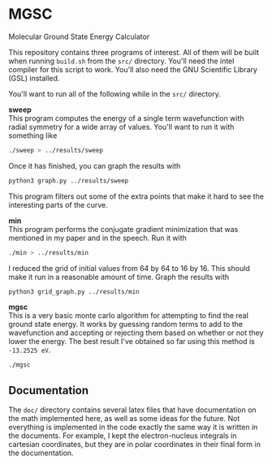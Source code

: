 # MGSC
Molecular Ground State Energy Calculator

This repository contains three programs of interest. All of them will be built when running `build.sh` from the `src/` directory. You'll need the intel compiler for this script to work. You'll also need the GNU Scientific Library (GSL) installed. 
  
You'll want to run all of the following while in the `src/` directory.
   
**sweep**  
This program computes the energy of a single term wavefunction with radial symmetry for a wide array of values. You'll want to run it with something like

```bash
./sweep > ../results/sweep
```

Once it has finished, you can graph the results with

```bash
python3 graph.py ../results/sweep
```
This program filters out some of the extra points that make it hard to see the interesting parts of the curve.

**min**  
This program performs the conjugate gradient minimization that was mentioned in my paper and in the speech. Run it with

```bash
./min > ../results/min
```

I reduced the grid of initial values from 64 by 64 to 16 by 16. This should make it run in a reasonable amount of time. Graph the results with

```bash
python3 grid_graph.py ../results/min
```

**mgsc**  
This is a very basic monte carlo algorithm for attempting to find the real ground state energy. It works by guessing random terms to add to the wavefunction and accepting or rejecting them based on whether or not they lower the energy. The best result I've obtained so far using this method is `-13.2525 eV`. 

```bash
./mgsc
```

## Documentation

The `doc/` directory contains several latex files that have documentation on the math implemented here, as well as some ideas for the future. Not everything is implemented in the code exactly the same way it is written in the documents. For example, I kept the electron-nucleus integrals in cartesian coordinates, but they are in polar coordinates in their final form in the documentation.

